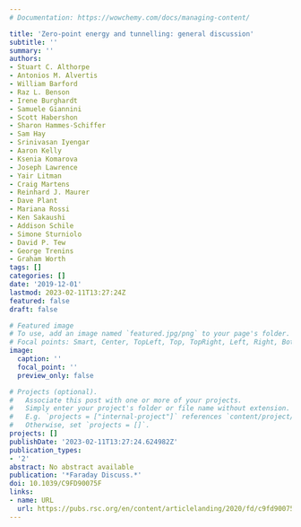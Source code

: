 ```yaml
---
# Documentation: https://wowchemy.com/docs/managing-content/

title: 'Zero-point energy and tunnelling: general discussion'
subtitle: ''
summary: ''
authors:
- Stuart C. Althorpe
- Antonios M. Alvertis
- William Barford
- Raz L. Benson
- Irene Burghardt
- Samuele Giannini
- Scott Habershon
- Sharon Hammes-Schiffer
- Sam Hay
- Srinivasan Iyengar
- Aaron Kelly
- Ksenia Komarova
- Joseph Lawrence
- Yair Litman
- Craig Martens
- Reinhard J. Maurer
- Dave Plant
- Mariana Rossi
- Ken Sakaushi
- Addison Schile
- Simone Sturniolo
- David P. Tew
- George Trenins
- Graham Worth
tags: []
categories: []
date: '2019-12-01'
lastmod: 2023-02-11T13:27:24Z
featured: false
draft: false

# Featured image
# To use, add an image named `featured.jpg/png` to your page's folder.
# Focal points: Smart, Center, TopLeft, Top, TopRight, Left, Right, BottomLeft, Bottom, BottomRight.
image:
  caption: ''
  focal_point: ''
  preview_only: false

# Projects (optional).
#   Associate this post with one or more of your projects.
#   Simply enter your project's folder or file name without extension.
#   E.g. `projects = ["internal-project"]` references `content/project/deep-learning/index.md`.
#   Otherwise, set `projects = []`.
projects: []
publishDate: '2023-02-11T13:27:24.624982Z'
publication_types:
- '2'
abstract: No abstract available
publication: '*Faraday Discuss.*'
doi: 10.1039/C9FD90075F
links:
- name: URL
  url: https://pubs.rsc.org/en/content/articlelanding/2020/fd/c9fd90075f
---
```

